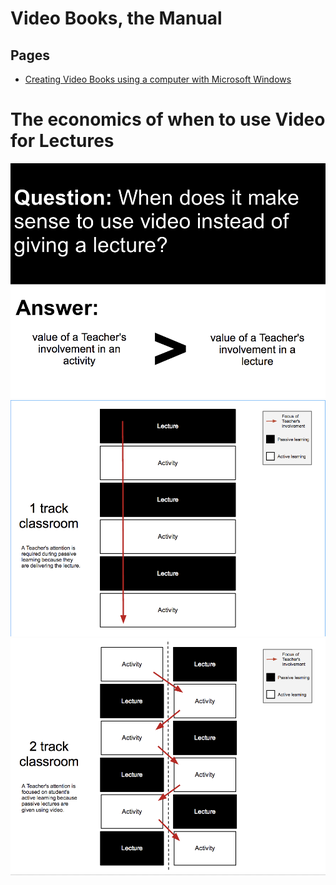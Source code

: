 # Video Books, the Manual


## Pages
- [Creating Video Books using a computer with Microsoft Windows](creating-video-books-using-a-computer-with-microsoft-windows)


# The economics of when to use Video for Lectures
![](the-economics-of-when-to-use-video-for-lectures--slide-1.png)
![](the-economics-of-when-to-use-video-for-lectures--slide-2.png)
![](the-economics-of-when-to-use-video-for-lectures--slide-3.png)